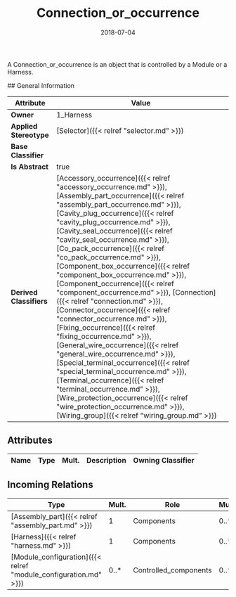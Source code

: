 ﻿---
title: Connection_or_occurrence
toc: false
type: specs
date: "2018-07-04"
draft: false
specification: KBL
version: 2.5
documentType: "Recommendation"
elementType: Class
classes:
  - Connection_or_occurrence
menu_name: kbl-2.5
---
<p>A Connection_or_occurrence is an object that is controlled by a Module or a Harness.</p>
## General Information

| Attribute               | Value |
|-------------------------|-------|
| **Owner**               | 1_Harness |
| **Applied Stereotype**  | [Selector]({{< relref "selector.md" >}})<br/>  |
| **Base Classifier**     |   |
| **Is Abstract**         | true |
| **Derived Classifiers** | [Accessory_occurrence]({{< relref "accessory_occurrence.md" >}}), [Assembly_part_occurrence]({{< relref "assembly_part_occurrence.md" >}}), [Cavity_plug_occurrence]({{< relref "cavity_plug_occurrence.md" >}}), [Cavity_seal_occurrence]({{< relref "cavity_seal_occurrence.md" >}}), [Co_pack_occurrence]({{< relref "co_pack_occurrence.md" >}}), [Component_box_occurrence]({{< relref "component_box_occurrence.md" >}}), [Component_occurrence]({{< relref "component_occurrence.md" >}}), [Connection]({{< relref "connection.md" >}}), [Connector_occurrence]({{< relref "connector_occurrence.md" >}}), [Fixing_occurrence]({{< relref "fixing_occurrence.md" >}}), [General_wire_occurrence]({{< relref "general_wire_occurrence.md" >}}), [Special_terminal_occurrence]({{< relref "special_terminal_occurrence.md" >}}), [Terminal_occurrence]({{< relref "terminal_occurrence.md" >}}), [Wire_protection_occurrence]({{< relref "wire_protection_occurrence.md" >}}), [Wiring_group]({{< relref "wiring_group.md" >}}) |

## Attributes
|  Name  |  Type  |  Mult.  |  Description  |  Owning Classifier  |
|--------|--------|---------|---------------|--------------|

##  Incoming Relations
|    Type  |   Mult.  |   Role    |   Mult.   |   Description  |
|----------|----------|-----------|-----------|----------------|
| [Assembly_part]({{< relref "assembly_part.md" >}}) | 1 | Components | 0..* |  |
| [Harness]({{< relref "harness.md" >}}) | 1 | Components | 0..* |  |
| [Module_configuration]({{< relref "module_configuration.md" >}}) | 0..* | Controlled_components | 0..* |  |
